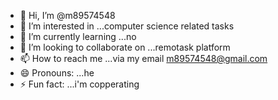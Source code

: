 - 👋 Hi, I’m @m89574548
- 👀 I’m interested in ...computer science related tasks
- 🌱 I’m currently learning ...no
- 💞️ I’m looking to collaborate on ...remotask platform
- 📫 How to reach me ...via my email m89574548@gmail.com
- 😄 Pronouns: ...he
- ⚡ Fun fact: ...i'm copperating

<!---
m89574548/m89574548 is a ✨ special ✨ repository because its `README.md` (this file) appears on your GitHub profile.
You can click the Preview link to take a look at your changes.
--->
